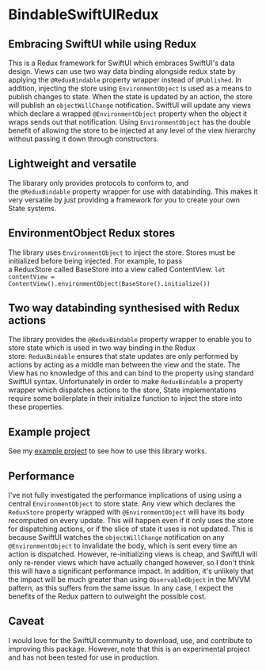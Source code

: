 # BindableSwiftUIRedux

## Embracing SwiftUI while using Redux
This is a Redux framework for SwiftUI which embraces SwiftUI's data design. Views can use two way data binding alongside redux state by applying the `@ReduxBindable` property wrapper instead of `@Published`. In addition, injecting the store using `EnvironmentObject` is used as a means to publish changes to state. When the state is updated by an action, the store will publish an `objectWillChange` notification. SwiftUI will update any views which declare a wrapped `@EnvironmentObject` property when the object it wraps sends out that notification. Using `EnvironmentObject` has the double benefit of allowing the store to be injected at any level of the view hierarchy without passing it down through constructors.

## Lightweight and versatile
The libarary only provides protocols to conform to, and the `@ReduxBindable` property wrapper for use with databinding. This makes it very versatile by just providing a framework for you to create your own State systems.

## EnvironmentObject Redux stores
The library uses `EnvironmentObject` to inject the store. Stores must be initialized before being injected. For example, to pass a ReduxStore called BaseStore into a view called ContentView.
`let contentView = ContentView().environmentObject(BaseStore().initialize())`

## Two way databinding synthesised with Redux actions
The library provides the `@ReduxBindable` property wrapper to enable you to store state which is used in two way binding in the Redux store. `ReduxBindable` ensures that state updates are only performed by actions by acting as a middle man between the view and the state. The View has no knowledge of this and can bind to the property using standard SwiftUI syntax. Unfortunately in order to make `ReduxBindable` a property wrapper which dispatches actions to the store, State implementations require some boilerplate in their initialize function to inject the store into these properties.

## Example project
See my [example project](https://github.com/BenedictQ/SignUpBindableRedux) to see how to use this library works.

## Performance
I've not fully investigated the performance implications of using using a central `EnvironmentObject` to store state. Any view which declares the `ReduxStore` property wrapped with `@EnvironmentObject` will have its body recomputed on every update. This will happen even if it only uses the store for dispatching actions, or if the slice of state it uses is not updated. This is because SwiftUI watches the `objectWillChange` notification on any `@EnvironmentObject` to invalidate the body, which is sent every time an action is dispatched. However, re-initializing views is cheap, and SwiftUI will only re-render views which have actually changed however, so I don't think this will have a significant performance impact. In addition, it's unlikely that the impact will be much greater than using `ObservableObject` in the MVVM pattern, as this suffers from the same issue. In any case, I expect the benefits of the Redux pattern to outweight the possible cost.


## Caveat
I would love for the SwiftUI community to download, use, and contribute to improving this package. However, note that this is an experimental project and has not been tested for use in production.
